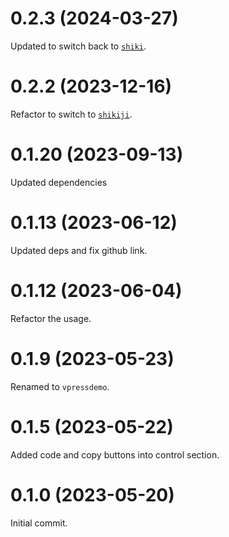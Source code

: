 # 0.2.3 (2024-03-27)

Updated to switch back to [`shiki`](https://github.com/shikijs/shiki).

# 0.2.2 (2023-12-16)

Refactor to switch to [`shikiji`](https://github.com/antfu/shikiji).

# 0.1.20 (2023-09-13)

Updated dependencies

# 0.1.13 (2023-06-12)

Updated deps and fix github link.

# 0.1.12 (2023-06-04)

Refactor the usage.

# 0.1.9 (2023-05-23)

Renamed to `vpressdemo`.

# 0.1.5 (2023-05-22)

Added code and copy buttons into control section.

# 0.1.0 (2023-05-20)

Initial commit.
